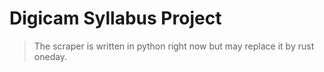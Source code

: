 # Digicam Syllabus Project

> The scraper is written in python right now but may replace it by rust oneday.
